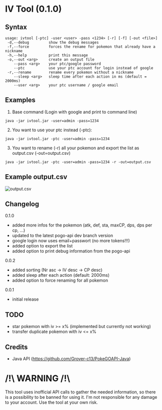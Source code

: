 IV Tool (0.1.0)
===============

Syntax
------

```
usage: ivtool [-ptc] -user <user> -pass <1234> [-r] [-f] [-out <file>]
 -d,--debug			show the debug messages
 -f,--force			forces the rename for pokemon that already have a nickname
 -h,--help			print this message
 -o,--out <arg>		create an output file
	--pass <arg>	your ptc/google password
	--ptc			use your ptc account for login instead of google
 -r,--rename		rename every pokemon without a nickname
	--sleep <arg>	sleep time after each action in ms (default = 2000ms)
	--user <arg>	your ptc username / google email
```

Examples
--------

1) Base command (Login with google and print to command line)
```
java -jar ivtool.jar -user=admin -pass=1234
```
2) You want to use your ptc instead (-ptc): 
```
java -jar ivtool.jar -ptc -user=admin -pass=1234
```
3) You want to rename (-r) all your pokemon and export the list as output.csv (-out=output.csv)
```
java -jar ivtool.jar -ptc -user=admin -pass=1234 -r -out=output.csv
```

Example output.csv
--------------

![output.csv](https://raw.githubusercontent.com/Tsunamii/IVTool/master/example_output.jpg)

Changelog
---------

0.1.0

* added more infos for the pokemon (atk, def, sta, maxCP, dps, dps per cp, ...)
* updated to the latest pogo-api dev branch version
* google login now uses email+passwort (no more tokens!!!)
* added option to export the list
* added option to print debug information from the pogo-api

0.0.2

* added sorting (Nr asc -> IV desc -> CP desc)
* added sleep after each action (default: 2000ms)
* added option to force renaming for all pokemon

0.0.1

* initial release

TODO
--------

* star pokemon with iv >= x% (implemented but currently not working)
* transfer duplicate pokemon with iv <= x%

Credits
-------

* Java API (https://github.com/Grover-c13/PokeGOAPI-Java)

/!\ WARNING /!\
===============

This tool uses inofficial API calls to gather the needed information, so there is a possibility to be banned for using it. 
I'm not responsible for any damage to your account. Use the tool at your own risk.
